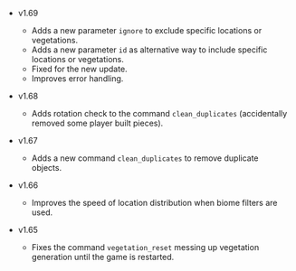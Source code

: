 
- v1.69
  - Adds a new parameter `ignore` to exclude specific locations or vegetations.
  - Adds a new parameter `id` as alternative way to include specific locations or vegetations.
  - Fixed for the new update.
  - Improves error handling.

- v1.68
  - Adds rotation check to the command `clean_duplicates` (accidentally removed some player built pieces).

- v1.67
  - Adds a new command `clean_duplicates` to remove duplicate objects.

- v1.66
  - Improves the speed of location distribution when biome filters are used.

- v1.65
  - Fixes the command `vegetation_reset` messing up vegetation generation until the game is restarted.
